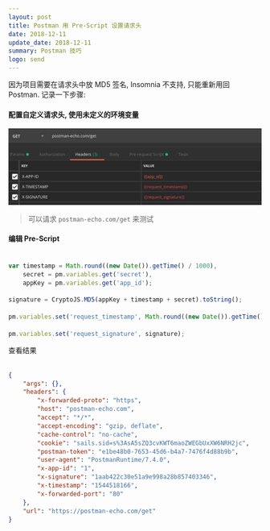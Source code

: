 ```yaml
---
layout: post
title: Postman 用 Pre-Script 设置请求头
date: 2018-12-11
update_date: 2018-12-11
summary: Postman 技巧
logo: send
---
```


因为项目需要在请求头中放 MD5 签名, Insomnia 不支持, 只能重新用回 Postman. 记录一下步骤:

#### 配置自定义请求头, 使用未定义的环境变量

![](/assets/img/2018-12-11/postman_1.png)

> 可以请求 `postman-echo.com/get` 来测试

#### 编辑 Pre-Script

```js

var timestamp = Math.round((new Date()).getTime() / 1000),
    secret = pm.variables.get('secret'),
    appKey = pm.variables.get('app_id');
    
signature = CryptoJS.MD5(appKey + timestamp + secret).toString();

pm.variables.set('request_timestamp', Math.round((new Date()).getTime() / 1000));

pm.variables.set('request_signature', signature);

```

查看结果

```json

{
    "args": {},
    "headers": {
        "x-forwarded-proto": "https",
        "host": "postman-echo.com",
        "accept": "*/*",
        "accept-encoding": "gzip, deflate",
        "cache-control": "no-cache",
        "cookie": "sails.sid=s%3AsA5sZQ3cvKWT6maoZWEGbUxXW6NRH2jc",
        "postman-token": "e1be48b0-7653-45d6-b4a7-7476f4d88b9b",
        "user-agent": "PostmanRuntime/7.4.0",
        "x-app-id": "1",
        "x-signature": "1aab422c30e51a9e998a28b857403346",
        "x-timestamp": "1544518166",
        "x-forwarded-port": "80"
    },
    "url": "https://postman-echo.com/get"
}

```




